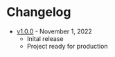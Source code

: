 # Changelog

- [v1.0.0](https://github.com/dostonnabotov/direct-measurements-calculator/commits/v1.0.0) - November 1, 2022
  - Inital release
  - Project ready for production
